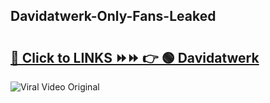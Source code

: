 
 ## Davidatwerk-Only-Fans-Leaked

# <h2><a href="https://clipsfans.com/Davidatwerk&ref=git">🔗 Click to LINKS ⏩⏩ 👉 🟢 Davidatwerk </a></h2>

<a href="https://clipsfans.com/Davidatwerk&ref=git" rel="nofollow" data-target="animated-image.originalLink"><img src="https://i.ibb.co.com/xMMVF88/686577567.gif" alt="Viral Video Original" style="max-width: 100%; display: inline-block;" data-target="animated-image.originalImage"></a>

